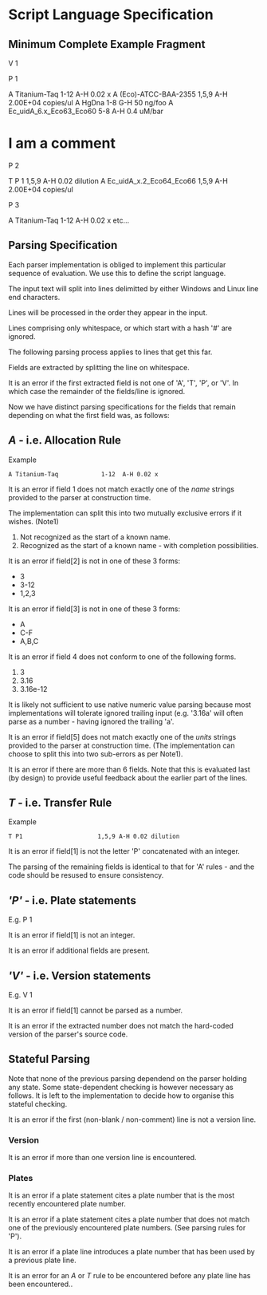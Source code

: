 # Script Language Specification


## Minimum Complete Example Fragment

V 1

P 1

A Titanium-Taq            1-12  A-H 0.02 x
A (Eco)-ATCC-BAA-2355     1,5,9 A-H 2.00E+04 copies/ul
A HgDna                   1-8   G-H 50 ng/foo
A Ec_uidA_6.x_Eco63_Eco60 5-8   A-H 0.4 uM/bar

# I am a comment

P 2

T P 1                     1,5,9 A-H 0.02 dilution
A Ec_uidA_x.2_Eco64_Eco66 1,5,9 A-H 2.00E+04 copies/ul

P 3

A Titanium-Taq            1-12  A-H 0.02 x
etc...

## Parsing Specification

Each parser implementation is obliged to implement this particular sequence of
evaluation. We use this to define the script language.

The input text will split into lines delimitted by either Windows and Linux line
end characters.

Lines will be processed in the order they appear in the input.

Lines comprising only whitespace, or which start with a hash '#' are ignored.

The following parsing process applies to lines that get this far.

Fields are extracted by splitting the line on whitespace.

It is an error if the first extracted field is not one of 
'A', 'T', 'P', or 'V'. In which case the remainder of the fields/line is 
ignored.

Now we have distinct parsing specifications for the fields that remain
depending on what the first field was, as follows:

## *A* - i.e. Allocation Rule

Example

    A Titanium-Taq            1-12  A-H 0.02 x

It is an error if field 1 does not match exactly one of the *name* strings 
provided to the parser at construction time.

The implementation can split this into two mutually exclusive errors if it
wishes.  (Note1)

1. Not recognized as the start of a known name.
2. Recognized as the start of a known name - with <n> completion possibilities.

It is an error if field[2] is not in one of these 3 forms:
- 3
- 3-12
- 1,2,3

It is an error if field[3] is not in one of these 3 forms:
- A
- C-F
- A,B,C

It is an error if field 4 does not conform to one of the following forms.
1. 3
2. 3.16
3. 3.16e-12

It is likely not sufficient to use native numeric value parsing because most 
implementations will tolerate ignored trailing input (e.g. '3.16a' will often
parse as a number - having ignored the trailing 'a'.

It is an error if field[5] does not match exactly one of the *units* 
strings provided to the parser at construction time.
(The implementation can choose to split this into two sub-errors as per Note1).

It is an error if there are more than 6 fields.
Note that this is evaluated last (by design) to provide useful feedback about
the earlier part of the lines.

## *T* - i.e. Transfer Rule

Example

    T P1                     1,5,9 A-H 0.02 dilution

It is an error if field[1] is not the letter 'P' concatenated with an integer.



The parsing of the remaining fields is identical to that for 'A' rules - and
the code should be resused to ensure consistency.

## *'P'* - i.e. Plate statements

E.g.
    P 1

It is an error if field[1] is not an integer.

It is an error if additional fields are present.

## *'V'* - i.e. Version statements

E.g.
    V 1

It is an error if field[1] cannot be parsed as a number.

It is an error if the extracted number does not match the hard-coded version
of the parser's source code.

## Stateful Parsing

Note that none of the previous parsing dependend on the parser holding any
state. Some state-dependent checking is however necessary as follows.
It is left to the implementation to decide how to organise this stateful
checking.

It is an error if the first (non-blank / non-comment) line is not a version 
line.

### Version
It is an error if more than one version line is encountered.

### Plates

It is an error if a plate statement cites a plate number that is the
 most recently encountered plate number.

It is an error if a plate statement cites a plate number that does not
match one of the previously
encountered plate numbers. (See parsing rules for 'P').

It is an error if a plate line introduces a plate number that has been used by
a previous plate line.

It is an error for an *A* or *T* rule to be encountered before any plate line
has been encountered..
